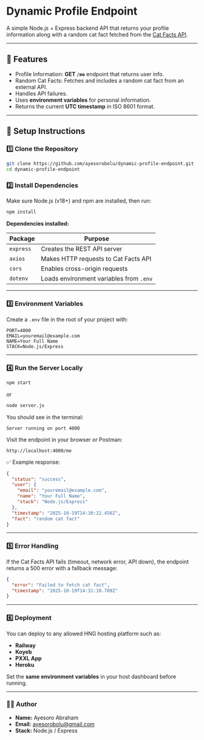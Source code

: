 # Dynamic Profile Endpoint

A simple Node.js + Express backend API that returns your profile information along with a random cat fact fetched from the [Cat Facts API](https://catfact.ninja/fact).  

---

## 🚀 Features
- Profile Information: **GET `/me`** endpoint that returns user info.  
- Random Cat Facts: Fetches and includes a random cat fact from an external API.
- Handles API failures.
- Uses **environment variables** for personal information.  
- Returns the current **UTC timestamp** in ISO 8601 format.  

---

## 🔧 Setup Instructions

### 1️⃣ Clone the Repository
```bash
git clone https://github.com/ayesorobolu/dynamic-profile-endpoint.git
cd dynamic-profile-endpoint
```

### 2️⃣ Install Dependencies
Make sure Node.js (v18+) and npm are installed, then run:

```bash
npm install
```

**Dependencies installed:**

| Package | Purpose |
|---------|---------|
| `express` | Creates the REST API server |
| `axios` | Makes HTTP requests to Cat Facts API |
| `cors` | Enables cross-origin requests |
| `dotenv` | Loads environment variables from `.env` |

---

### 3️⃣ Environment Variables
Create a `.env` file in the root of your project with:

```
PORT=4000
EMAIL=youremail@example.com
NAME=Your Full Name
STACK=Node.js/Express
```

---

### 4️⃣ Run the Server Locally
```bash
npm start
```
or
```bash
node server.js
```

You should see in the terminal:
```
Server running on port 4000
```

Visit the endpoint in your browser or Postman:
```
http://localhost:4000/me
```

✅ Example response:
```json
{
  "status": "success",
  "user": {
    "email": "youremail@example.com",
    "name": "Your Full Name",
    "stack": "Node.js/Express"
  },
  "timestamp": "2025-10-19T14:30:22.456Z",
  "fact": "random cat fact"
}
```

---

### 5️⃣ Error Handling
If the Cat Facts API fails (timeout, network error, API down), the endpoint returns a 500 error with a fallback message:

```json
{
  "error": "Failed to fetch cat fact",
  "timestamp": "2025-10-19T14:31:10.789Z"
}
```

---

### 6️⃣ Deployment
You can deploy to any allowed HNG hosting platform such as:
- **Railway**  
- **Koyeb**  
- **PXXL App**  
- **Heroku**  

Set the **same environment variables** in your host dashboard before running.

---

### 👨‍💻 Author
- **Name:** Ayesoro Abraham  
- **Email:** ayesorobolu@gmail.com  
- **Stack:** Node.js / Express